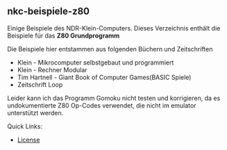 ## nkc-beispiele-z80

Einige Beispiele des NDR-Klein-Computers.
Dieses Verzeichnis enthält die Beispiele für das **Z80 Grundprogramm**

Die Beispiele hier entstammen aus folgenden Büchern und Zeitschriften
 * Klein - Mikrocomputer selbstgebaut und programmiert
 * Klein - Rechner Modular 
 * Tim Hartnell - Giant Book of Computer Games(BASIC Spiele)
 * Zeitschrift Loop

Leider kann ich das Programm Gomoku nicht testen und korrigieren, da es undokumentierte Z80 Op-Codes verwendet, die nicht im emulator unterstützt werden.

Quick Links:

 * [License](#license)

